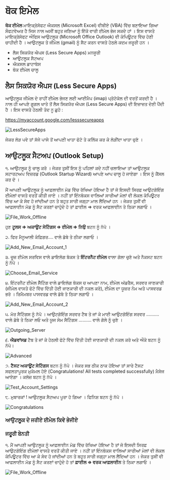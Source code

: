 # ਥੋਕ ਇਮੇਲ

**ਥੋਕ ਈਮੇਲ** ਮਾਇਕ੍ਰੋਸੋਫਟ ਐਕਸਲ (Microsoft Excel) ਵੀਬੀਏ (VBA) ਵਿੱਚ ਬਣਾਇਆ ਗਿਆ ਸੌਫਟਵੇਅਰ ਹੈ ਜਿਸ ਨਾਲ ਅਸੀਂ ਬਹੁਤ ਜਣਿਆ ਨੂੰ ਇੱਕੋ ਵਾਰੀ ਈਮੇਲ ਭੇਜ ਸਕਦੇ ਹਾਂ । ਇਸ ਵਾਸਤੇ ਮਾਇਕ੍ਰੋਸੋਫਟ ਔਫਿਸ ਆਉਟਲੂਕ (Microsoft Office Outlook) ਵੀ ਕੰਪਿਊਟਰ ਵਿੱਚ ਹੋਣੀ ਚਾਹੀਦੀ ਹੈ । ਆਉਟਲੂਕ ਤੇ ਜੀਮੇਲ (gmail) ਨੂੰ ਸੈਟ ਕਰਨ ਵਾਸਤੇ ਹੇਠਲੇ ਕਦਮ ਜਰੂਰੀ ਹਨ ।

- ਲੈਸ ਸਿਕਯੋਰ ਐਪਸ (Less Secure Apps) ਮਨਜੂਰੀ
- ਆਉਟਲੂਕ ਸੈਟਅਪ
- ਐਕਸਲ ਡਾਟਾਬੇਸ
- ਥੋਕ ਈਮੇਲ ਚਾਲੂ

## ਲੈਸ ਸਿਕਯੋਰ ਐਪਸ (Less Secure Apps)

ਆਉਟਲੂਕ ਜੀਮੇਲ ਦੇ ਰਾਹੀਂ ਈਮੇਲ ਭੇਜਣ ਲਈ ਆਈਮੈਪ (imap) ਪ੍ਰੋਟੋਕੋਲ ਦੀ ਵਰਤੋਂ ਕਰਦੀ ਹੈ । ਨਾਲ ਹੀ ਆਪਣੇ ਗੂਗਲ ਖਾਤੇ ਤੋਂ ਲੈਸ ਸਿਕਯੋਰ ਐਪਸ (Less Secure Apps) ਦੀ ਇਜ਼ਾਜ਼ਤ ਦੇਣੀ ਪੈਂਦੀ ਹੈ । ਇਸ ਵਾਸਤੇ ਹੇਠਲੀ ਤੰਦ ਨੂ ਛੁਹੋ :

https://myaccount.google.com/lesssecureapps

![LessSecureApps](/../master/Resources/Less_Secure_Apps.png?raw=true "LessSecureApps")

ਜੇਕਰ ਲੋੜ ਪਵੇ ਤਾਂ ਸੱਜੇ ਪਾਸੇ ਤੋਂ ਆਪਣੀ ਖਾਤਾ ਫੋਟੋ ਤੇ ਕਲਿੱਕ ਕਰ ਕੇ ਲੋੜੀਂਦਾ ਖਾਤਾ ਚੁਣੋ ।

## ਆਉਟਲੂਕ ਸੈਟਅਪ (Outlook Setup)

੧. ਆਉਟਲੂਕ ਨੂੰ ਚਾਲੂ ਕਰੋ । ਜੇਕਰ ਤੁਸੀਂ ਇਸ ਨੂੰ ਪਹਿਲਾਂ ਕਦੇ ਨਹੀਂ ਚਲਾਇਆ ਤਾਂ ਆਉਟਲੂਕ ਸਟਾਰਟਅਪ ਵਿਜ਼ਰਡ (Outlook Startup Wizard) ਆਪਣੇ ਆਪ ਚਾਲੂ ਹੋ ਜਾਏਗਾ । ਇਸ ਨੂੰ ਕੈਂਸਲ ਕਰ ਦੋ ।

ਮੈਂ ਆਪਣੀ ਆਉਟਲੂਕ ਨੂੰ ਆਫ਼ਲਾਈਨ ਮੋਡ ਵਿੱਚ ਰੱਖਿਆ ਹੋਇਆ ਹੈ ਤਾਂ ਜੋ ਇਸਦੀ ਸਿਰਫ਼ ਆਉਟਗੋਇੰਗ ਈਮੇਲਾਂ ਵਾਸਤੇ ਵਰਤੋਂ ਕੀਤੀ ਜਾਏ । ਨਹੀਂ ਤਾਂ ਇੰਨਬੋਕਸ ਵਾਲਿਆਂ ਸਾਰੀਆਂ ਮੇਲਾਂ ਵੀ ਲੋਕਲ ਕੰਪਿਊਟਰ ਵਿੱਚ ਆ ਕੇ ਸੇਵ ਹੋ ਜਾਂਦੀਆਂ ਹਨ ਤੇ ਬਹੁਤ ਸਾਰੀ ਜਗ੍ਹਾ ਮਾਲ ਲੈਂਦਿਆਂ ਹਨ । ਜੇਕਰ ਤੁਸੀਂ ਵੀ ਆਫ਼ਲਾਈਨ ਮੋਡ ਨੂੰ ਸੈਟ ਕਰਣਾਂ ਚਾਹੁੰਦੇ ਹੋ ਤਾਂ ਫ਼ਾਈਲ => ਵਰਕ ਆਫ਼ਲਾਈਨ ਤੇ ਠਿਕਾ ਲਗਾਓ ।

![File_Work_Offline](/../master/Resources/File_Work_Offline.png?raw=true "File_Work_Offline")

ਹੁਣ **ਟੂਲਸ => ਅਕਾਊਂਟ ਸੇਟਿੰਗਸ => ਈਮੇਲ => ਨਿਉ** ਬਟਨ ਨੂੰ ਨੱਪੋ । 

੨. ਫਿਰ ਮੈਨੂਆਲੀ ਕੰਫ਼ਿਗਰ.... ਵਾਲੇ ਡੱਬੇ ਤੇ ਠੀਕਾ ਲਗਾਓ ।

![Add_New_Email_Account_1](/../master/Resources/Add_New_Email_Account_1.png?raw=true "Add New Email Account 1")

੩. ਚੂਜ਼ ਈਮੇਲ ਸਰਵਿਸ ਵਾਲੇ ਡਾਇਲੋਗ ਬੋਕਸ ਤੇ **ਇੰਟਰਨੈਟ ਈਮੇਲ** ਵਾਲਾ ਗੋਲਾ ਚੁਣੋ ਅਤੇ ਨੈਕਸਟ ਬਟਨ ਨੂੰ ਨੱਪੋ ।

![Choose_Email_Service](/../master/Resources/Choose_Email_Service.png?raw=true "Choose Email Service")

੪. ਇੰਟਰਨੈਟ ਈਮੇਲ ਸੈੱਟਿੰਗ ਵਾਲੇ ਡਾਇਲੋਗ ਬੋਕਸ ਚ ਆਪਣਾ ਨਾਮ, ਈਮੇਲ ਅੱਡਰੈਸ, ਸਰਵਰ ਜਾਣਕਾਰੀ (ਜੀਮੇਲ ਵਾਸਤੇ ਫੋਟੋ ਵਿੱਚ ਦਿੱਤੀ ਹੋਈ ਜਾਣਕਾਰੀ ਦੀ ਨਕਲ ਕਰੋ), ਈਮੇਲ ਦਾ ਯੂਜ਼ਰ ਨੇਮ ਅਤੇ ਪਾਸਵਰਡ ਭਰੋ । ਰਿਮੈਮਬਰ ਪਾਸਵਰਡ ਵਾਲੇ ਡੱਬੇ ਤੇ ਠਿਕਾ ਲਗਾਓ । 

![Add_New_Email_Account_2](/../master/Resources/Add_New_Email_Account_2.png?raw=true "Add New Email Account 2")

੫. ਮੋਰ ਸੈਟਿੰਗਸ ਨੂੰ ਨੱਪੋ । ਆਉਟਗੋਇੰਗ ਸਰਵਰ ਟੈਬ ਤੇ ਜਾਂ ਕੇ ਮਾਈ ਆਉਟਗੋਇੰਗ ਸਰਵਰ .......... ਵਾਲੇ ਡੱਬੇ ਤੇ ਠਿਕਾ ਲਓ ਅਤੇ ਯੂਜ ਸੇਮ ਸੈਟਿੰਗਸ .......... ਵਾਲੇ ਗੋਲੇ ਨੂੰ ਚੁਣੋ ।  

![Outgoing_Server](/../master/Resources/Outgoing_Server.png?raw=true "Outgoing Server")

੬. **ਐਡਵਾਂਸਡ** ਟੈਬ ਤੇ ਜਾਂ ਕੇ ਹੇਠਲੀ ਫੋਟੋ ਵਿੱਚ ਦਿੱਤੀ ਹੋਈ ਜਾਣਕਾਰੀ ਦੀ ਨਕਲ ਕਰੋ ਅਤੇ ਔਕੇ ਬਟਨ ਨੂੰ ਨੱਪੋ।  

![Advanced](/../master/Resources/Advanced.png?raw=true "Advanced")

੭. **ਟੈਸਟ ਅਕਾਊਂਟ ਸੇਟਿੰਗਸ** ਬਟਨ ਨੂੰ ਨੱਪੋ । ਜੇਕਰ ਸਭ ਠੀਕ ਠਾਕ ਹੋਇਆ ਤਾਂ ਸਾਰੇ ਟੈਸਟ ਸਫਲਤਾਪੂਰਕ ਮੁਕੰਮਲ ਹੋਏ (Congratulations! All tests completed successfully) ਮੈਸੇਜ ਆਏਗਾ । ਕਲੋਜ਼ ਬਟਨ ਨੂੰ ਨੱਪੋ । 

![Test_Account_Settings](/../master/Resources/Test_Account_Settings.png?raw=true "Test Account Settings")

੮. ਮੁਬਾਰਕਾਂ ! ਆਉਟਲੂਕ ਸੈਟਅਪ ਪੂਰਾ ਹੋ ਗਿਆ । ਫਿਨਿਸ਼ ਬਟਨ ਨੂੰ ਨੱਪੋ ।

![Congratulations](/../master/Resources/Congratulations.png?raw=true "Congratulations")

### ਆਉਟਲੂਕ ਦੇ ਜਰੀਏ ਈਮੇਲ ਕਿਵੇ ਭੇਜੀਏ



### ਜਰੂਰੀ ਬੇਨਤੀ
੧. ਮੈਂ ਆਪਣੀ ਆਉਟਲੂਕ ਨੂੰ ਆਫ਼ਲਾਈਨ ਮੋਡ ਵਿੱਚ ਰੱਖਿਆ ਹੋਇਆ ਹੈ ਤਾਂ ਜੋ ਇਸਦੀ ਸਿਰਫ਼ ਆਉਟਗੋਇੰਗ ਈਮੇਲਾਂ ਵਾਸਤੇ ਵਰਤੋਂ ਕੀਤੀ ਜਾਏ । ਨਹੀਂ ਤਾਂ ਇੰਨਬੋਕਸ ਵਾਲਿਆਂ ਸਾਰੀਆਂ ਮੇਲਾਂ ਵੀ ਲੋਕਲ ਕੰਪਿਊਟਰ ਵਿੱਚ ਆ ਕੇ ਸੇਵ ਹੋ ਜਾਂਦੀਆਂ ਹਨ ਤੇ ਬਹੁਤ ਸਾਰੀ ਜਗ੍ਹਾ ਮਾਲ ਲੈਂਦਿਆਂ ਹਨ । ਜੇਕਰ ਤੁਸੀਂ ਵੀ ਆਫ਼ਲਾਈਨ ਮੋਡ ਨੂੰ ਸੈਟ ਕਰਣਾਂ ਚਾਹੁੰਦੇ ਹੋ ਤਾਂ **ਫ਼ਾਈਲ => ਵਰਕ ਆਫ਼ਲਾਈਨ** ਤੇ ਠਿਕਾ ਲਗਾਓ । 

![File_Work_Offline](/../master/Resources/File_Work_Offline.png?raw=true "File_Work_Offline")
